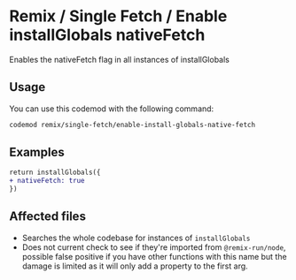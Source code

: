 # Remix / Single Fetch / Enable installGlobals nativeFetch

Enables the nativeFetch flag in all instances of installGlobals

## Usage

You can use this codemod with the following command:

```sh
codemod remix/single-fetch/enable-install-globals-native-fetch
```

## Examples

```diff
return installGlobals({
+ nativeFetch: true
})
```

## Affected files

- Searches the whole codebase for instances of `installGlobals`
- Does not current check to see if they're imported from `@remix-run/node`,
  possible false positive if you have other functions with this name but the
  damage is limited as it will only add a property to the first arg.
